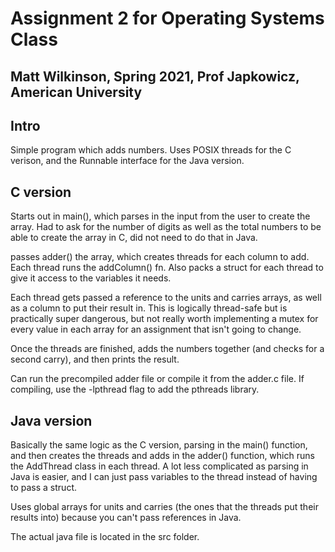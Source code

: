 # Assignment 2 for Operating Systems Class

## Matt Wilkinson, Spring 2021, Prof Japkowicz, American University

## Intro

Simple program which adds numbers. Uses POSIX threads for the C verison, and the Runnable interface for the Java version.

## C version

Starts out in main(), which parses in the input from the user to create the array.
Had to ask for the number of digits as well as the total numbers to be able to create the array in C, did not need to do that in Java.

passes adder() the array, which creates threads for each column to add. Each thread runs the addColumn() fn. Also packs a struct for each thread to give it access to the variables it needs.

Each thread gets passed a reference to the units and carries arrays, as well as a column to put their result in. This is logically thread-safe but is practically super dangerous, but not really worth implementing a mutex for every value in each array for an assignment that isn't going to change.

Once the threads are finished, adds the numbers together (and checks for a second carry), and then prints the result.

Can run the precompiled adder file or compile it from the adder.c file. If compiling, use the -lpthread flag to add the pthreads library.

## Java version

Basically the same logic as the C version, parsing in the main() function, and then creates the threads and adds in the adder() function, which runs the AddThread class in each thread. A lot less complicated as parsing in Java is easier, and I can just pass variables to the thread instead of having to pass a struct.

Uses global arrays for units and carries (the ones that the threads put their results into) because you can't pass references in Java.

The actual java file is located in the src folder.
